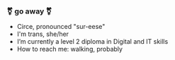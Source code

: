 ### ⚧ **go away** ⚧
- Circe, pronounced "sur-eese"
- I'm trans, she/her
- I’m currently a level 2 diploma in Digital and IT skills
- How to reach me: walking, probably
